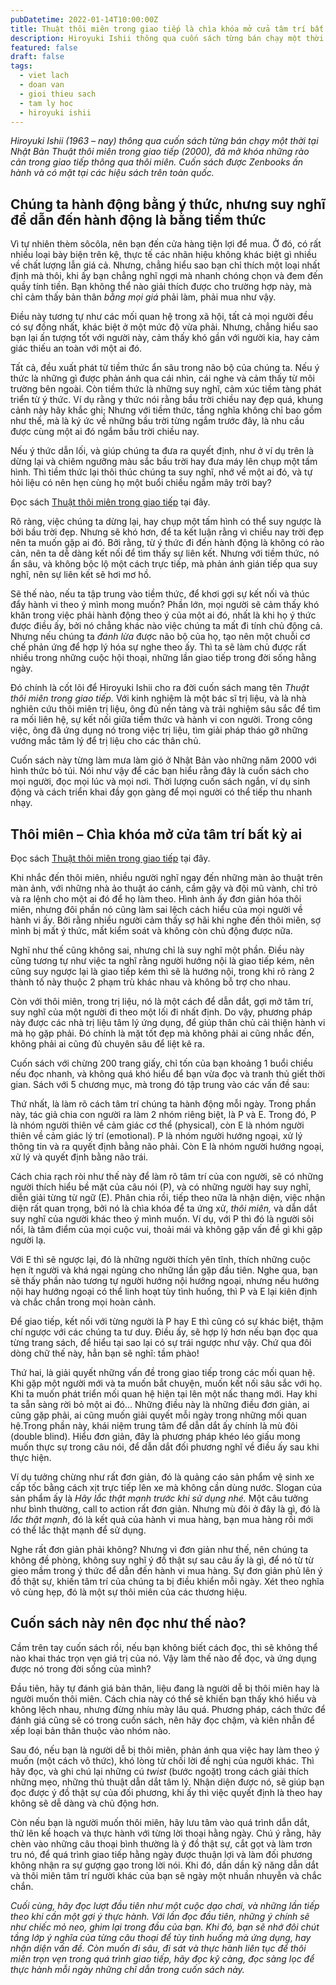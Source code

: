 ```yaml
---
pubDatetime: 2022-01-14T10:00:00Z
title: Thuật thôi miên trong giao tiếp là chìa khóa mở cửa tâm trí bất kỳ ai
description: Hiroyuki Ishii thông qua cuốn sách từng bán chạy một thời tại Nhật Bản Thuật thôi miên trong giao tiếp, đã mở khóa những rào cản trong giao tiếp thông qua thôi miên.
featured: false
draft: false
tags:
  - viet lach
  - doan van
  - gioi thieu sach
  - tam ly hoc
  - hiroyuki ishii
---
```


_Hiroyuki Ishii (1963 – nay) thông qua cuốn sách từng bán chạy một thời tại Nhật Bản _Thuật thôi miên trong giao tiếp_ (2000), đã mở khóa những rào cản trong giao tiếp thông qua thôi miên. Cuốn sách được Zenbooks ấn hành và có mặt tại các hiệu sách trên toàn quốc._

## Chúng ta hành động bằng ý thức, nhưng suy nghĩ để dẫn đến hành động là bằng tiềm thức

Vì tự nhiên thèm sôcôla, nên bạn đến cửa hàng tiện lợi để mua. Ở đó, có rất nhiều loại bày biện trên kệ, thực tế các nhãn hiệu không khác biệt gì nhiều về chất lượng lẫn giá cả. Nhưng, chẳng hiểu sao bạn chỉ thích một loại nhất định mà thôi, khi ấy bạn chẳng nghĩ ngợi mà nhanh chóng chọn và đem đến quầy tính tiền. Bạn không thể nào giải thích được cho trường hợp này, mà chỉ cảm thấy bản thân _bằng mọi giá_ phải làm, phải mua như vậy.

Điều này tương tự như các mối quan hệ trong xã hội, tất cả mọi người đều có sự đồng nhất, khác biệt ở một mức độ vừa phải. Nhưng, chẳng hiểu sao bạn lại ấn tượng tốt với người này, cảm thấy khó gần với người kia, hay cảm giác thiếu an toàn với một ai đó.

Tất cả, đều xuất phát từ tiềm thức ẩn sâu trong não bộ của chúng ta. Nếu ý thức là những gì được phản ánh qua cái nhìn, cái nghe và cảm thấy từ môi trường bên ngoài. Còn tiềm thức là những suy nghĩ, cảm xúc tiềm tàng phát triển từ ý thức. Ví dụ rằng y thức nói rằng bầu trời chiều nay đẹp quá, khung cảnh này hãy khắc ghi; Nhưng với tiềm thức, tầng nghĩa không chỉ bao gồm như thế, mà là ký ức về những bầu trời từng ngắm trước đây, là nhu cầu được cùng một ai đó ngắm bầu trời chiều nay.

Nếu ý thức dẫn lối, và giúp chúng ta đưa ra quyết định, như ở ví dụ trên là dừng lại và chiêm ngưỡng màu sắc bầu trời hay đưa máy lên chụp một tấm hình. Thì tiềm thức lại thôi thúc chúng ta suy nghĩ, nhớ về một ai đó, và tự hỏi liệu có nên hẹn cùng họ một buổi chiều ngắm mây trời bay?

Đọc sách [Thuật thôi miên trong giao tiếp](https://ti.ki/3kz1ERWN/9F5DC381) tại đây.

Rõ ràng, việc chúng ta dừng lại, hay chụp một tấm hình có thể suy ngược là bởi bầu trời đẹp. Nhưng sẽ khó hơn, để ta kết luận rằng vì chiều nay trời đẹp nên ta muốn gặp ai đó. Bởi rằng, từ ý thức đi đến hành động là không có rào cản, nên ta dễ dàng kết nối để tìm thấy sự liên kết. Nhưng với tiềm thức, nó ẩn sâu, và không bộc lộ một cách trực tiếp, mà phản ánh gián tiếp qua suy nghĩ, nên sự liên kết sẽ hơi mơ hồ.

Sẽ thế nào, nếu ta tập trung vào tiềm thức, để khơi gợi sự kết nối và thúc đẩy hành vi theo ý mình mong muốn? Phần lớn, mọi người sẽ cảm thấy khó khăn trong việc phải hành động theo ý của một ai đó, nhất là khi họ ý thức được điều ấy, bởi nó chẳng khác nào việc chúng ta mất đi tính chủ động cả. Nhưng nếu chúng ta _đánh lừa_ được não bộ của họ, tạo nên một chuỗi cơ chế phản ứng để hợp lý hóa sự nghe theo ấy. Thì ta sẽ làm chủ được rất nhiều trong những cuộc hội thoại, những lần giao tiếp trong đời sống hằng ngày.

Đó chính là cốt lõi để Hiroyuki Ishii cho ra đời cuốn sách mang tên _Thuật thôi miên trong giao tiếp._ Với kinh nghiệm là một bác sĩ trị liệu, và là nhà nghiên cứu thôi miên trị liệu, ông đủ nền tảng và trải nghiệm sâu sắc để tìm ra mối liên hệ, sự kết nối giữa tiềm thức và hành vi con người. Trong công việc, ông đã ứng dụng nó trong việc trị liệu, tìm giải pháp tháo gỡ những vướng mắc tâm lý để trị liệu cho các thân chủ.

Cuốn sách này từng làm mưa làm gió ở Nhật Bản vào những năm 2000 với hình thức bỏ túi. Nói như vậy để các bạn hiểu rằng đây là cuốn sách cho mọi người, đọc mọi lúc và mọi nơi. Thời lượng cuốn sách ngắn, ví dụ sinh động và cách triển khai đầy gọn gàng để mọi người có thể tiếp thu nhanh nhạy.

## Thôi miên – Chìa khóa mở cửa tâm trí bất kỳ ai

Đọc sách [Thuật thôi miên trong giao tiếp](https://ti.ki/3kz1ERWN/9F5DC381) tại đây.

Khi nhắc đến thôi miên, nhiều người nghĩ ngay đến những màn ảo thuật trên màn ảnh, với những nhà ảo thuật áo cánh, cầm gậy và đội mũ vành, chỉ trỏ và ra lệnh cho một ai đó để họ làm theo. Hình ảnh ấy đơn giản hóa thôi miên, nhưng đôi phần nó cũng làm sai lệch cách hiểu của mọi người về hành vi ấy. Bởi rằng nhiều người cảm thấy sợ hãi khi nghe đến thôi miên, sợ mình bị mất ý thức, mất kiểm soát và không còn chủ động được nữa.

Nghĩ như thế cũng không sai, nhưng chỉ là suy nghĩ một phần. Điều này cũng tương tự như việc ta nghĩ rằng người hướng nội là giao tiếp kém, nên cũng suy ngược lại là giao tiếp kém thì sẽ là hướng nội, trong khi rõ ràng 2 thành tố này thuộc 2 phạm trù khác nhau và không bỗ trợ cho nhau.

Còn với thôi miên, trong trị liệu, nó là một cách để dẫn dắt, gợi mở tâm trí, suy nghĩ của một người đi theo một lối đi nhất định. Do vậy, phương pháp này được các nhà trị liệu tâm lý ứng dụng, để giúp thân chủ cải thiện hành vi mà họ gặp phải. Đó chính là mặt tốt đẹp mà không phải ai cũng nhắc đến, không phải ai cũng đủ chuyên sâu để liệt kê ra.

Cuốn sách với chừng 200 trang giấy, chỉ tốn của bạn khoảng 1 buổi chiều nếu đọc nhanh, và không quá khó hiểu để bạn vừa đọc và tranh thủ giết thời gian. Sách với 5 chương mục, mà trong đó tập trung vào các vấn đề sau:

Thứ nhất, là làm rõ cách tâm trí chúng ta hành động mỗi ngày. Trong phần này, tác giả chia con người ra làm 2 nhóm riêng biệt, là P và E. Trong đó, P là nhóm người thiên về cảm giác cơ thể (physical), còn E là nhóm người thiên về cảm giác lý trí (emotional). P là nhóm người hướng ngoại, xử lý thông tin và ra quyết định bằng não phải. Còn E là nhóm người hướng ngoại, xử lý và quyết định bằng não trái.

Cách chia rạch ròi như thế này để làm rõ tâm trí của con người, sẽ có những người thích hiểu bề mặt của câu nói (P), và có những người hay suy nghĩ, diễn giải từng từ ngữ (E). Phân chia rồi, tiếp theo nữa là nhận diện, việc nhận diện rất quan trọng, bởi nó là chìa khóa để ta ứng xử, _thôi miên,_ và dẫn dắt suy nghĩ của người khác theo ý mình muốn. Ví dụ, với P thì đó là người sôi nổi, là tâm điểm của mọi cuộc vui, thoải mái và không gặp vấn đề gì khi gặp người lạ.

Với E thì sẽ ngược lại, đó là những người thích yên tĩnh, thích những cuộc hẹn ít người và khá ngại ngùng cho những lần gặp đầu tiên. Nghe qua, bạn sẽ thấy phần nào tương tự người hướng nội hướng ngoại, nhưng nếu hướng nội hay hướng ngoại có thể linh hoạt tùy tình huống, thì P và E lại kiên định và chắc chắn trong mọi hoàn cảnh.

Để giao tiếp, kết nối với từng người là P hay E thì cũng có sự khác biệt, thậm chí ngược với các chúng ta tư duy. Điều ấy, sẽ hợp lý hơn nếu bạn đọc qua từng trang sách, để hiểu tại sao lại có sự trái ngược như vậy. Chứ qua đôi dòng chữ thế này, hẳn bạn sẽ nghĩ: tầm phào!

Thứ hai, là giải quyết những vấn đề trong giao tiếp trong các mối quan hệ. Khi gặp một người mới và ta muốn bắt chuyện, muốn kết nối sâu sắc với họ. Khi ta muốn phát triển mối quan hệ hiện tại lên một nấc thang mới. Hay khi ta sẵn sàng rời bỏ một ai đó… Những điều này là những điều đơn giản, ai cũng gặp phải, ai cũng muốn giải quyết mỗi ngày trong những mối quan hệ.Trong phần này, khái niệm trung tâm để dẫn dắt ấy chính là mù đôi (double blind). Hiểu đơn giản, đây là phương pháp khéo léo giấu mong muốn thực sự trong câu nói, để dẫn dắt đối phương nghĩ về điều ấy sau khi thực hiện.

Ví dụ tưởng chừng như rất đơn giản, đó là quảng cáo sản phẩm vệ sinh xe cấp tốc bằng cách xịt trực tiếp lên xe mà không cần dùng nước. Slogan của sản phẩm ấy là _Hãy lắc thật mạnh trước khi sử dụng nhé._ Một câu tưởng như bình thường, call to action rất đơn giản. Nhưng mù đôi ở đây là gì, đó là _lắc thật mạnh_, đó là kết quả của hành vi mua hàng, bạn mua hàng rồi mới có thể lắc thật mạnh để sử dụng.

Nghe rất đơn giản phải không? Nhưng vì đơn giản như thế, nên chúng ta không đề phòng, không suy nghĩ ý đồ thật sự sau câu ấy là gì, để nó từ từ gieo mầm trong ý thức để dẫn đến hành vi mua hàng. Sự đơn giản phủ lên ý đồ thật sự, khiến tâm trí của chúng ta bị điều khiển mỗi ngày. Xét theo nghĩa vô cùng hẹp, đó là một sự thôi miên của các thương hiệu.

## Cuốn sách này nên đọc như thế nào?

Cầm trên tay cuốn sách rồi, nếu bạn không biết cách đọc, thì sẽ không thể nào khai thác trọn vẹn giá trị của nó. Vậy làm thế nào để đọc, và ứng dụng được nó trong đời sống của mình?

Đầu tiên, hãy tự đánh giá bản thân, liệu đang là người dễ bị thôi miên hay là người muốn thôi miên. Cách chia này có thể sẽ khiến bạn thấy khó hiểu và không lệch nhau, nhưng đừng nhíu mày lâu quá. Phương pháp, cách thức để đánh giá cũng sẽ có trong cuốn sách, nên hãy đọc chậm, và kiên nhẫn để xếp loại bản thân thuộc vào nhóm nào.

Sau đó, nếu bạn là người dễ bị thôi miên, phản ánh qua việc hay làm theo ý muốn (một cách vô thức), khó lòng từ chối lời đề nghị của người khác. Thì hãy đọc, và ghi chú lại những cú _twist_ (bước ngoặt) trong cách giải thích những mẹo, những thủ thuật dẫn dắt tâm lý. Nhận diện được nó, sẽ giúp bạn đọc được ý đồ thật sự của đối phương, khi ấy thì việc quyết định là theo hay không sẽ dễ dàng và chủ động hơn.

Còn nếu bạn là người muốn thôi miên, hãy lưu tâm vào quá trình dẫn dắt, thử lên kế hoạch và thực hành với từng lời thoại hằng ngày. Chú ý rằng, hãy chèn vào những câu thoại bình thường là ý đồ thật sự, cắt gọt và làm trơn tru nó, để quá trình giao tiếp hằng ngày được thuận lợi và làm đối phương không nhận ra sự gượng gạo trong lời nói. Khi đó, dần dần kỹ năng dẫn dắt và thôi miên tâm trí người khác của bạn sẽ ngày một nhuần nhuyễn và chắc chắn.

_Cuối cùng, hãy đọc lượt đầu tiên như một cuộc dạo chơi, và những lần tiếp theo khi cần một gợi ý thực hành. Với lần đọc đầu tiên, những ý chính sẽ như chiếc mỏ neo, ghim lại trong đầu của bạn. Khi đó, bạn sẽ nhớ đôi chút tầng lớp ý nghĩa của từng câu thoại để tùy tình huống mà ứng dụng, hay nhận diện vấn đề. Còn muốn đi sâu, đi sát và thực hành liên tục để thôi miên trọn vẹn trong quá trình giao tiếp, hãy đọc kỹ càng, đọc sàng lọc để thực hành mỗi ngày những chỉ dẫn trong cuốn sách này._